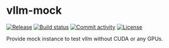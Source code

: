 # vllm-mock

[![Release](https://img.shields.io/github/v/release/vkehfdl1/vllm-mock)](https://img.shields.io/github/v/release/vkehfdl1/vllm-mock)
[![Build status](https://img.shields.io/github/actions/workflow/status/vkehfdl1/vllm-mock/main.yml?branch=main)](https://github.com/vkehfdl1/vllm-mock/actions/workflows/main.yml?query=branch%3Amain)
[![Commit activity](https://img.shields.io/github/commit-activity/m/vkehfdl1/vllm-mock)](https://img.shields.io/github/commit-activity/m/vkehfdl1/vllm-mock)
[![License](https://img.shields.io/github/license/vkehfdl1/vllm-mock)](https://img.shields.io/github/license/vkehfdl1/vllm-mock)

Provide mock instance to test vllm without CUDA or any GPUs.
